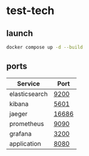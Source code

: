 # test-tech

## launch

```bash
docker compose up -d --build
```

## ports

| Service       | Port                            |
|---------------|---------------------------------|
| elasticsearch | [9200](http://localhost:9200)   |
| kibana        | [5601](http://localhost:5601)   |
| jaeger        | [16686](http://localhost:16686) |
| prometheus    | [9090](http://localhost:9090)   |
| grafana       | [3200](http://localhost:3200)   |
| application   | [8080](http://localhost:8080)   |

